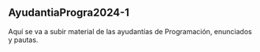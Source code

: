 ## AyudantiaProgra2024-1

Aquí se va a subir material de las ayudantías de Programación, enunciados y pautas.
